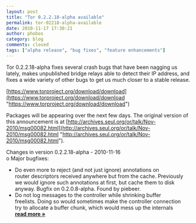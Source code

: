 ```yaml
---
layout: post
title: "Tor 0.2.2.18-alpha available"
permalink: tor-02218-alpha-available
date: 2010-11-17 17:30:21
author: phobos
category: blog
comments: closed
tags: ["alpha release", "bug fixes", "feature enhancements"]
---
```


Tor 0.2.2.18-alpha fixes several crash bugs that have been nagging us lately, makes unpublished bridge relays able to detect their IP address, and fixes a wide variety of other bugs to get us much closer to a stable release.

[https://www.torproject.org/download/download](https://www.torproject.org/download/download "https://www.torproject.org/download/download")

Packages will be appearing over the next few days. The original version of this announcement is at [http://archives.seul.org/or/talk/Nov-2010/msg00082.html](http://archives.seul.org/or/talk/Nov-2010/msg00082.html "http://archives.seul.org/or/talk/Nov-2010/msg00082.html").

Changes in version 0.2.2.18-alpha - 2010-11-16  
 o Major bugfixes:  
 - Do even more to reject (and not just ignore) annotations on  
 router descriptors received anywhere but from the cache. Previously  
 we would ignore such annotations at first, but cache them to disk  
 anyway. Bugfix on 0.2.0.8-alpha. Found by piebeer.  
 - Do not log messages to the controller while shrinking buffer  
 freelists. Doing so would sometimes make the controller connection  
 try to allocate a buffer chunk, which would mess up the internals [**read more »**](https://blog.torproject.org/blog/tor-02218-alpha-available)
